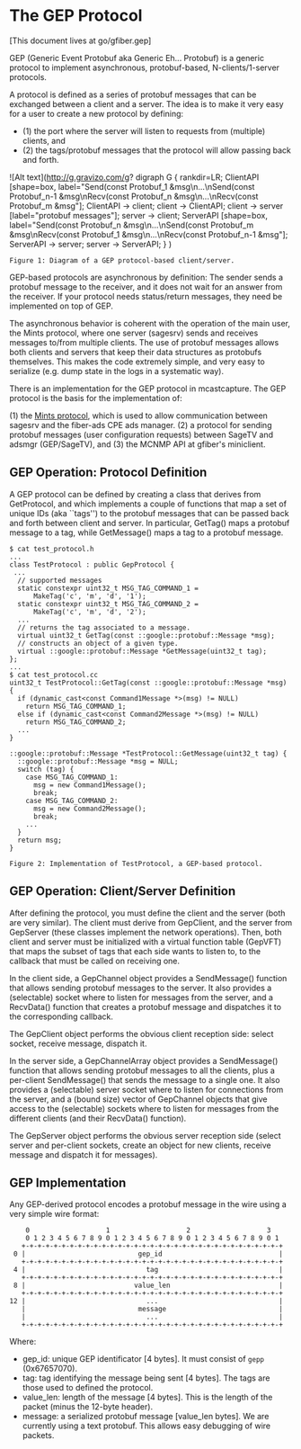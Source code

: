 The GEP Protocol
================

\[This document lives at go/gfiber.gep\]

GEP (Generic Event Protobuf aka Generic Eh... Protobuf) is a generic
protocol to implement asynchronous, protobuf-based, N-clients/1-server
protocols.

A protocol is defined as a series of protobuf messages that can be
exchanged between a client and a server. The idea is to make it very
easy for a user to create a new protocol by defining:

* (1) the port where the server will listen to requests from (multiple)
clients, and
* (2) the tags/protobuf messages that the protocol will allow passing
back and forth.

![Alt text](http://g.gravizo.com/g?
  digraph G {
    rankdir=LR;
    ClientAPI [shape=box, label="Send\(const Protobuf_1 &msg\n...\nSend\(const Protobuf_n-1 &msg\nRecv\(const Protobuf_n &msg\n...\nRecv\(const Protobuf_m &msg"];
    ClientAPI -> client;
    client -> ClientAPI;
    client -> server [label="protobuf messages"];
    server -> client;
    ServerAPI [shape=box, label="Send\(const Protobuf_n &msg\n...\nSend\(const Protobuf_m &msg\nRecv\(const Protobuf_1 &msg\n...\nRecv\(const Protobuf_n-1 &msg"];
    ServerAPI -> server;
    server -> ServerAPI;
  }
)

    Figure 1: Diagram of a GEP protocol-based client/server.


GEP-based protocols are asynchronous by definition: The sender sends a protobuf
message to the receiver, and it does not wait for an answer from the receiver.
If your protocol needs status/return messages, they need be implemented on top
of GEP.

The asynchronous behavior is coherent with the operation of the main user, the
Mints protocol, where one server (sagesrv) sends and receives messages to/from
multiple clients. The use of protobuf messages allows both clients and servers
that keep their data structures as protobufs themselves. This makes the code
extremely simple, and very easy to serialize (e.g. dump state in the logs in a
systematic way).

There is an implementation for the GEP protocol in mcastcapture. The GEP
protocol is the basis for the implementation of:

(1) the [Mints protocol](https://go/gfiber.mints), which is used to
allow communication between sagesrv and the fiber-ads CPE ads manager.
(2) a protocol for sending protobuf messages (user configuration requests)
between SageTV and adsmgr (GEP/SageTV), and
(3) the MCNMP API at gfiber's miniclient.



GEP Operation: Protocol Definition
----------------------------------

A GEP protocol can be defined by creating a class that derives from
GetProtocol, and which implements a couple of functions that map a
set of unique IDs (aka ``tags'') to the protobuf messages that can
be passed back and forth between client and server. In particular,
GetTag() maps a protobuf message to a tag, while GetMessage() maps a
tag to a protobuf message.

    $ cat test_protocol.h
    ...
    class TestProtocol : public GepProtocol {
     ...
      // supported messages
      static constexpr uint32_t MSG_TAG_COMMAND_1 =
          MakeTag('c', 'm', 'd', '1');
      static constexpr uint32_t MSG_TAG_COMMAND_2 =
          MakeTag('c', 'm', 'd', '2');
      ...
      // returns the tag associated to a message.
      virtual uint32_t GetTag(const ::google::protobuf::Message *msg);
      // constructs an object of a given type.
      virtual ::google::protobuf::Message *GetMessage(uint32_t tag);
    };
    ...
    $ cat test_protocol.cc
    uint32_t TestProtocol::GetTag(const ::google::protobuf::Message *msg) {
      if (dynamic_cast<const Command1Message *>(msg) != NULL)
        return MSG_TAG_COMMAND_1;
      else if (dynamic_cast<const Command2Message *>(msg) != NULL)
        return MSG_TAG_COMMAND_2;
      ...
    }

    ::google::protobuf::Message *TestProtocol::GetMessage(uint32_t tag) {
      ::google::protobuf::Message *msg = NULL;
      switch (tag) {
        case MSG_TAG_COMMAND_1:
          msg = new Command1Message();
          break;
        case MSG_TAG_COMMAND_2:
          msg = new Command2Message();
          break;
        ...
      }
      return msg;
    }

    Figure 2: Implementation of TestProtocol, a GEP-based protocol.


GEP Operation: Client/Server Definition
---------------------------------------

After defining the protocol, you must define the client and the server
(both are very similar). The client must derive from GepClient, and
the server from GepServer (these classes implement the network
operations). Then, both client and server must be initialized with a
virtual function table (GepVFT) that maps the subset of tags that each
side wants to listen to, to the callback that must be called on receiving
one.

In the client side, a GepChannel object provides a SendMessage()
function that allows sending protobuf messages to the server. It also
provides a (selectable) socket where to listen for messages from the
server, and a RecvData() function that creates a protobuf message
and dispatches it to the corresponding callback.

The GepClient object performs the obvious client reception side:
select socket, receive message, dispatch it.

In the server side, a GepChannelArray object provides a SendMessage()
function that allows sending protobuf messages to all the clients,
plus a per-client SendMessage() that sends the message to a single
one. It also provides a (selectable) server socket where to listen
for connections from the server, and a (bound size) vector of
GepChannel objects that give access to the (selectable) sockets where
to listen for messages from the different clients (and their
RecvData() function).

The GepServer object performs the obvious server reception side (select
server and per-client sockets, create an object for new clients,
receive message and dispatch it for messages).

GEP Implementation
------------------

Any GEP-derived protocol encodes a protobuf message in the wire using
a very simple wire format:

        0                   1                   2                   3
        0 1 2 3 4 5 6 7 8 9 0 1 2 3 4 5 6 7 8 9 0 1 2 3 4 5 6 7 8 9 0 1
       +-+-+-+-+-+-+-+-+-+-+-+-+-+-+-+-+-+-+-+-+-+-+-+-+-+-+-+-+-+-+-+-+
     0 |                            gep_id                             |
       +-+-+-+-+-+-+-+-+-+-+-+-+-+-+-+-+-+-+-+-+-+-+-+-+-+-+-+-+-+-+-+-+
     4 |                              tag                              |
       +-+-+-+-+-+-+-+-+-+-+-+-+-+-+-+-+-+-+-+-+-+-+-+-+-+-+-+-+-+-+-+-+
     8 |                           value_len                           |
       +-+-+-+-+-+-+-+-+-+-+-+-+-+-+-+-+-+-+-+-+-+-+-+-+-+-+-+-+-+-+-+-+
    12 |                              ...                              |
       |                            message                            |
       |                              ...                              |
       +-+-+-+-+-+-+-+-+-+-+-+-+-+-+-+-+-+-+-+-+-+-+-+-+-+-+-+-+-+-+-+-+


Where:

  - gep\_id: unique GEP identificator [4 bytes]. It must consist of `gepp`
    (0x67657070).
  - tag: tag identifying the message being sent [4 bytes]. The tags are
    those used to defined the protocol.
  - value\_len: length of the message [4 bytes]. This is the length of the
    packet (minus the 12-byte header).
  - message: a serialized protobuf message [value\_len bytes]. We are
    currently using a text protobuf. This allows easy debugging of wire
    packets.

